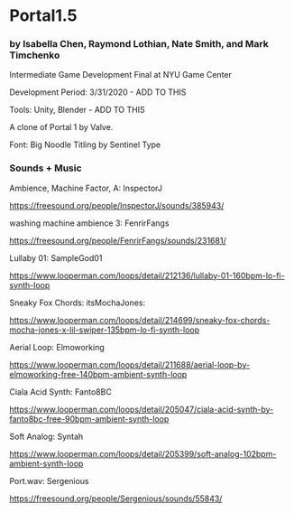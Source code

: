 # Portal1.5

### by Isabella Chen, Raymond Lothian, Nate Smith, and Mark Timchenko

Intermediate Game Development Final at NYU Game Center

Development Period: 3/31/2020 - ADD TO THIS

Tools: Unity, Blender - ADD TO THIS

A clone of Portal 1 by Valve.

Font: Big Noodle Titling by Sentinel Type

### Sounds + Music

Ambience, Machine Factor, A: InspectorJ

https://freesound.org/people/InspectorJ/sounds/385943/


washing machine ambience 3: FenrirFangs

https://freesound.org/people/FenrirFangs/sounds/231681/


Lullaby 01: SampleGod01

https://www.looperman.com/loops/detail/212136/lullaby-01-160bpm-lo-fi-synth-loop


Sneaky Fox Chords: itsMochaJones:

https://www.looperman.com/loops/detail/214699/sneaky-fox-chords-mocha-jones-x-lil-swiper-135bpm-lo-fi-synth-loop


Aerial Loop: Elmoworking

https://www.looperman.com/loops/detail/211688/aerial-loop-by-elmoworking-free-140bpm-ambient-synth-loop


Ciala Acid Synth: Fanto8BC

https://www.looperman.com/loops/detail/205047/ciala-acid-synth-by-fanto8bc-free-90bpm-ambient-synth-loop


Soft Analog: Syntah

https://www.looperman.com/loops/detail/205399/soft-analog-102bpm-ambient-synth-loop


Port.wav: Sergenious

https://freesound.org/people/Sergenious/sounds/55843/
